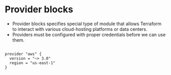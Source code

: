 # Provider blocks


- Provider blocks specifies special type of module that allows Terraform to interact with various cloud-hosting platforms or data centers. 
- Providers must be configured with proper credentials before we can use them. 


```

provider "aws" {
  version = "~> 3.0"
  region = "us-east-1"
}


```